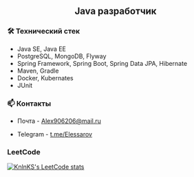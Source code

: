 


<h2 align="center"> Java разработчик</h2>
<h3 align="left">🛠 Технический стек</h3>

*   Java SE, Java EE
*   PostgreSQL, MongoDB, Flyway
*   Spring Framework, Spring Boot, Spring Data JPA, Hibernate
*   Maven, Gradle
*   Docker, Kubernates
*   JUnit

<h3 align="left"> 📫 Контакты</h3>

*   Почта - <a href='mailto:Alex906206@mail.ru'>Alex906206@mail.ru</a></p>
*   Telegram - <a href='https://t.me/Elessarov'>t.me/Elessarov</a></p>

<h3 align="left">LeetCode</h3>

[![KnlnKS's LeetCode stats](https://leetcode-stats-six.vercel.app/api?username=Elessarov&theme=dark)](https://leetcode.com/Elessarov/)


<!--
**Elessarov1/Elessarov1** is a ✨ _special_ ✨ repository because its `README.md` (this file) appears on your GitHub profile.

Here are some ideas to get you started:

<h1 align="center">Hi there, I'm <a href="https://instagram.com/elessarov" target="_blank">Alexandr</a> 
<img src="https://github.com/blackcater/blackcater/raw/main/images/Hi.gif" height="32"/></h1>


<h2 align="center">GitHub Profile Trophy</h2>

[![trophy](https://github-profile-trophy.vercel.app/?username=Elessarov1)](https://github.com/Elessarov1/github-profile-trophy)

- 🔭 I’m currently working on ...
- 🌱 I’m currently learning ...
- 👯 I’m looking to collaborate on ...
- 🤔 I’m looking for help with ...
- 💬 Ask me about ...
- 📫 How to reach me: ...
- 😄 Pronouns: ...
- ⚡ Fun fact: ...
-->
